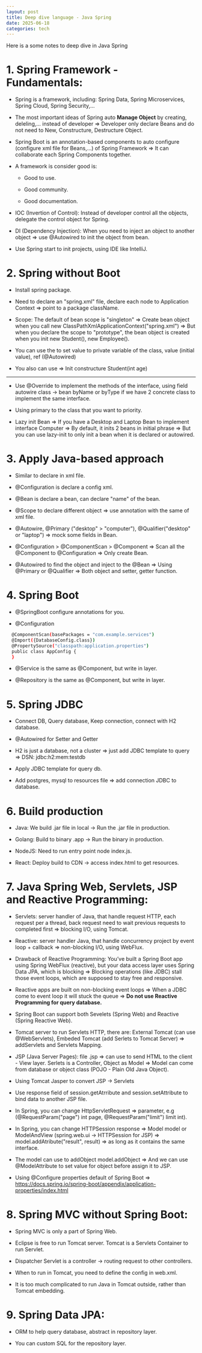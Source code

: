 ```yaml
---
layout: post
title: Deep dive language - Java Spring
date: 2025-06-18
categories: tech
---
```


Here is a some notes to deep dive in Java Spring

# 1. Spring Framework - Fundamentals:

- Spring is a framework, including: Spring Data, Spring Microservices, Spring Cloud, Spring Security,...

- The most important ideas of Spring auto **Manage Object** by creating, deleling,... instead of developer => Developer only declare Beans and do not need to New, Constructure, Destructure Object.

- Spring Boot is an annotation-based components to auto configure (configure xml file for Beans,...) of Spring Framework => It can collaborate each Spring Components together.

- A framework is consider good is:

  - Good to use.

  - Good community.

  - Good documentation.

- IOC (Invertion of Control): Instead of developer control all the objects, delegate the control object for Spring.

- DI (Dependency Injection): When you need to inject an object to another object => use @Autowired to init the object from bean.

- Use Spring start to init projects, using IDE like IntelliJ.

# 2. Spring without Boot

- Install spring package.

- Need to declare an "spring.xml" file, declare each <bean></bean> node to Application Context => point to a package className.

- Scope: The default of bean scope is "singleton" => Create bean object when you call new ClassPathXmlApplicationContext("spring.xml") => But when you declare the scope to "prototype", the bean object is created when you init new Student(), new Employee().

- You can use the <property></property> to set value to private variable of the class, value (initial value), ref (@Autowired)

- You also can use <constructure-arg value=""></constructure-arg> => Init constructure Student(int age)

---

- Use @Override to implement the methods of the interface, using field autowire class -> bean byName or byType if we have 2 concrete class to implement the same interface.

- Using primary to the class that you want to priority.

- Lazy init Bean => If you have a Desktop and Laptop Bean to implement interface Computer => By default, it inits 2 beans in initial phrase => But you can use lazy-init to only init a bean when it is declared or autowired.

# 3. Apply Java-based approach

- Similar to declare in xml file.

- @Configuration is declare a config xml.

- @Bean is declare a bean, can declare "name" of the bean.

- @Scope to declare different object => use annotation with the same of xml file.

- @Autowire, @Primary ("desktop" > "computer"), @Qualifier("desktop" or "laptop") => mock some fields in Bean.

- @Configuration > @ComponentScan > @Component => Scan all the @Component to @Configuration => Only create Bean.

- @Autowired to find the object and inject to the @Bean => Using @Primary or @Qualifier => Both object and setter, getter function.

# 4. Spring Boot

- @SpringBoot configure annotations for you.

- @Configuration

```bash
  @ComponentScan(basePackages = "com.example.services")
  @Import({DatabaseConfig.class})
  @PropertySource("classpath:application.properties")
  public class AppConfig {
  }
```

- @Service is the same as @Component, but write in layer.

- @Repository is the same as @Component, but write in layer.

# 5. Spring JDBC

- Connect DB, Query database, Keep connection, connect with H2 database.

- @Autowired for Setter and Getter

- H2 is just a database, not a cluster => just add JDBC template to query => DSN: jdbc:h2:mem:testdb

- Apply JDBC template for query db.

- Add postgres, mysql to resources file => add connection JDBC to database.

# 6. Build production

- Java: We build .jar file in local -> Run the .jar file in production.

- Golang: Build to binary .app -> Run the binary in production.

- NodeJS: Need to run entry point node index.js.

- React: Deploy build to CDN -> access index.html to get resources.

# 7. Java Spring Web, Servlets, JSP and Reactive Programming:

- Servlets: server handler of Java, that handle request HTTP, each request per a thread, back request need to wait previous requests to completed first => blocking I/O, using Tomcat.

- Reactive: server handler Java, that handle concurrency project by event loop + callback => non-blocking I/O, using WebFlux.

- Drawback of Reactive Programming: You’ve built a Spring Boot app using Spring WebFlux (reactive), but your data access layer uses Spring Data JPA, which is blocking => Blocking operations (like JDBC) stall those event loops, which are supposed to stay free and responsive.

- Reactive apps are built on non-blocking event loops => When a JDBC come to event loop it will stuck the queue => **Do not use Reactive Programming for query database.**

- Spring Boot can support both Sevelets (Spring Web) and Reactive (Spring Reactive Web).

- Tomcat server to run Servlets HTTP, there are: External Tomcat (can use @WebServlets), Embeded Tomcat (add Serlets to Tomcat Server) => addServlets and Servlets Mapping.

- JSP (Java Server Pages): file .jsp => can use to send HTML to the client - View layer. Serlets is a Controller, Object as Model => Model can come from database or object class (POJO - Plain Old Java Object).

- Using Tomcat Jasper to convert JSP -> Servlets

- Use response field of session.getAtrribute and session.setAttribute to bind data to another JSP file.

- In Spring, you can change HttpServletRequest => parameter, e.g (@RequestParam("page") int page, @RequestParam("limit") limit int).

- In Spring, you can change HTTPSession response => Model model or ModelAndView (spring.web.ui -> HTTPSession for JSP) => model.addAtribute("result", result) => as long as it contains the same interface.

- The model can use to addObject model.addObject => And we can use @ModelAttribute to set value for object before assign it to JSP.

- Using @Configure properties default of Spring Boot => https://docs.spring.io/spring-boot/appendix/application-properties/index.html

# 8. Spring MVC without Spring Boot:

- Spring MVC is only a part of Spring Web.

- Eclipse is free to run Tomcat server. Tomcat is a Servlets Container to run Servlet.

- Dispatcher Servlet is a controller -> routing request to other controllers.

- When to run in Tomcat, you need to define the config <dispatcher-servlet></dispatcher-servlet> in web.xml.

- It is too much complicated to run Java in Tomcat outside, rather than Tomcat embedding.

# 9. Spring Data JPA:

- ORM to help query database, abstract in repository layer.

- You can custom SQL for the repository layer.
